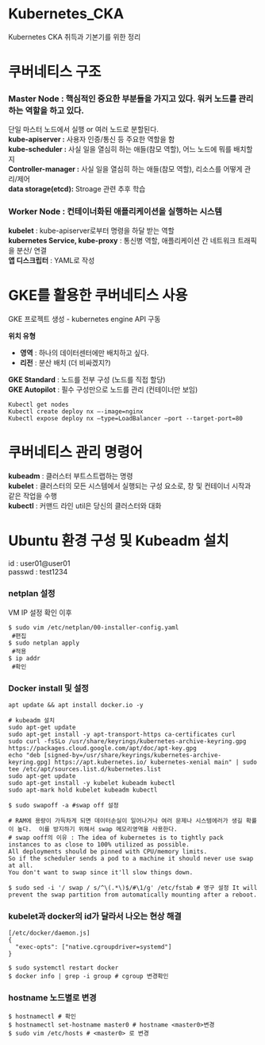 # Kubernetes_CKA
Kubernetes CKA 취득과 기본기를 위한 정리


# 쿠버네티스 구조
### Master Node : 핵심적인 중요한 부분들을 가지고 있다. 워커 노드를 관리 하는 역할을 하고 있다.
단일 마스터 노드에서 실행 or 여러 노드로 분할된다.  
**kube-apiserver :** 사용자 인증/통신 등 주요한 역할을 함  
**kube-scheduler :** 사실 일을 열심히 하는 애들(참모 역할), 어느 노드에 뭐를 배치할지  
**Controller-manager :** 사실 일을 열심히 하는 애들(참모 역할), 리소스를 어떻게 관리/제어  
**data storage(etcd):** Stroage 관련 추후 학습
### Worker Node : 컨테이너화된 애플리케이션을 실행하는 시스템 
**kubelet** : kube-apiserver로부터 명령을 하달 받는 역할  
**kubernetes Service, kube-proxy** : 통신병 역할, 애플리케이션 간 네트워크 트래픽을 분산/ 연결  
**앱 디스크립터** : YAML로 작성  

# GKE를 활용한 쿠버네티스 사용
GKE 프로젝트 생성 - kubernetes engine API 구동  

**위치 유형**
 - **영역** : 하나의 데이터센터에만 배치하고 싶다.  
 - **리전** : 분산 배치 (더 비싸겠지?)
  
**GKE Standard** : 노드를 전부 구성 (노드를 직접 할당)  
**GKE Autopilot** : 필수 구성만으로 노드를 관리 (컨테이너만 보임)  

```
Kubectl get nodes
Kubectl create deploy nx –-image=nginx
Kubectl expose deploy nx –type=LoadBalancer –port --target-port=80
```
# 쿠버네티스 관리 명령어
**kubeadm** : 클러스터 부트스트랩하는 명령  
**kubelet** : 클러스터의 모든 시스템에서 실행되는 구성 요소로, 창 및 컨테이너 시작과 같은 작업을 수행  
**kubectl** : 커맨드 라인 util은 당신의 클러스터와 대화

# Ubuntu 환경 구성 및 Kubeadm 설치
id : user01@user01  
passwd : test1234
### netplan  설정
VM IP 설정 확인 이후
```
$ sudo vim /etc/netplan/00-installer-config.yaml
 #편집  
$ sudo netplan apply
 #적용
$ ip addr
 #확인
```
### Docker install 및 설정
```
apt update && apt install docker.io -y
```

```
# kubeadm 설치
sudo apt-get update
sudo apt-get install -y apt-transport-https ca-certificates curl
sudo curl -fsSLo /usr/share/keyrings/kubernetes-archive-keyring.gpg https://packages.cloud.google.com/apt/doc/apt-key.gpg
echo "deb [signed-by=/usr/share/keyrings/kubernetes-archive-keyring.gpg] https://apt.kubernetes.io/ kubernetes-xenial main" | sudo tee /etc/apt/sources.list.d/kubernetes.list
sudo apt-get update
sudo apt-get install -y kubelet kubeadm kubectl
sudo apt-mark hold kubelet kubeadm kubectl
```

```
$ sudo swapoff -a #swap off 설정

# RAM에 용량이 가득차게 되면 데이터손실이 일어나거나 여러 문제나 시스템에러가 생길 확률이 높다.  이를 방지하기 위해서 swap 메모리영역을 사용한다.
# swap ooff의 이유 : The idea of kubernetes is to tightly pack instances to as close to 100% utilized as possible.  
All deployments should be pinned with CPU/memory limits.  
So if the scheduler sends a pod to a machine it should never use swap at all.  
You don't want to swap since it'll slow things down.

$ sudo sed -i '/ swap / s/^\(.*\)$/#\1/g' /etc/fstab # 영구 설정 It will prevent the swap partition from automatically mounting after a reboot.
```

### kubelet과 docker의 id가 달라서 나오는 현상 해결

```
[/etc/docker/daemon.js]
{
  "exec-opts": ["native.cgroupdriver=systemd"]
}
```
```
$ sudo systemctl restart docker
$ docker info | grep -i group # cgroup 변경확인
```
### hostname 노드별로 변경
```
$ hostnamectl # 확인
$ hostnamectl set-hostname master0 # hostname <master0>변경
$ sudo vim /etc/hosts # <master0> 로 변경
```




